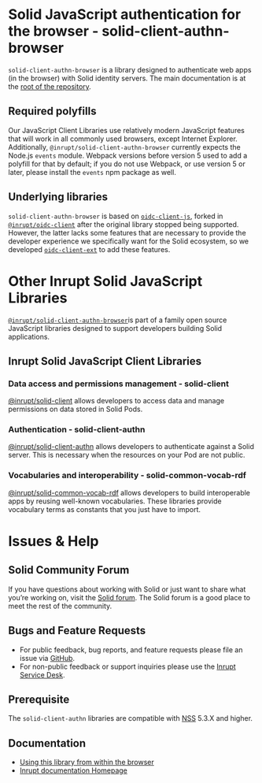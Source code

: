 # Solid JavaScript authentication for the browser - solid-client-authn-browser

`solid-client-authn-browser` is a library designed to authenticate web apps (in the browser) with Solid identity servers.
The main documentation is at the [root of the repository](https://github.com/inrupt/solid-client-authn-js).

## Required polyfills

Our JavaScript Client Libraries use relatively modern JavaScript features that
will work in all commonly used browsers, except Internet Explorer. Additionally,
`@inrupt/solid-client-authn-browser` currently expects the Node.js `events`
module. Webpack versions before version 5 used to add a polyfill for that by
default; if you do not use Webpack, or use version 5 or later, please install
the `events` npm package as well.

## Underlying libraries

`solid-client-authn-browser` is based on [`oidc-client-js`](https://github.com/IdentityModel/oidc-client-js), forked in
[`@inrupt/oidc-client`](https://github.com/inrupt/oidc-client-js) after the original library stopped being supported.
However, the latter lacks some features that are necessary to provide the developer experience we specifically want for the Solid ecosystem, so we developed [`oidc-client-ext`](https://www.npmjs.com/package/@inrupt/oidc-client-ext) to add these features.

# Other Inrupt Solid JavaScript Libraries

[`@inrupt/solid-client-authn-browser`](https://www.npmjs.com/package/@inrupt/solid-client-authn-browser)is part of a family open source JavaScript libraries designed to support developers building Solid applications.

## Inrupt Solid JavaScript Client Libraries

### Data access and permissions management - solid-client

[@inrupt/solid-client](https://docs.inrupt.com/client-libraries/solid-client-js/) allows developers to access data and manage permissions on data stored in Solid Pods.

### Authentication - solid-client-authn

[@inrupt/solid-client-authn](https://github.com/inrupt/solid-client-authn) allows developers to authenticate against a Solid server. This is necessary when the resources on your Pod are not public.

### Vocabularies and interoperability - solid-common-vocab-rdf

[@inrupt/solid-common-vocab-rdf](https://github.com/inrupt/solid-common-vocab-rdf) allows developers to build interoperable apps by reusing well-known vocabularies. These libraries provide vocabulary terms as constants that you just have to import.

# Issues & Help

## Solid Community Forum

If you have questions about working with Solid or just want to share what you’re working on, visit the [Solid forum](https://forum.solidproject.org/). The Solid forum is a good place to meet the rest of the community.

## Bugs and Feature Requests

- For public feedback, bug reports, and feature requests please file an issue via [GitHub](https://github.com/inrupt/solid-client-authn/issues/).
- For non-public feedback or support inquiries please use the [Inrupt Service Desk](https://inrupt.atlassian.net/servicedesk).

## Prerequisite

The `solid-client-authn` libraries are compatible with [NSS](https://github.com/solid/node-solid-server/releases/tag/v5.3.0) 5.3.X and higher.

## Documentation

- [Using this library from within the browser](https://docs.inrupt.com/sdk/javascript-sdktutorial/authenticate/)
- [Inrupt documentation Homepage](https://docs.inrupt.com/)
